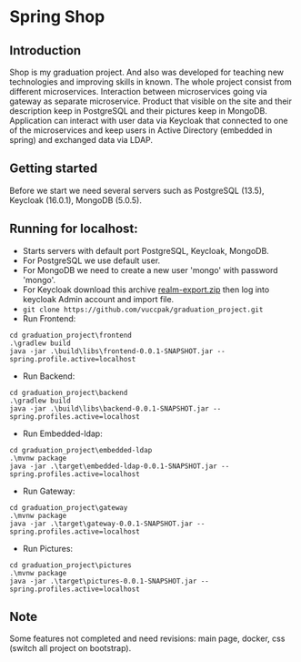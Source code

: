 # Spring Shop

## Introduction

Shop is my graduation project. And also was developed for teaching new technologies and improving skills in known. The whole project consist from different microservices. Interaction between microservices going via gateway as separate microservice. Product that visible on the site and their description keep in PostgreSQL and their pictures keep in MongoDB. Application can interact with user data via Keycloak that connected to one of the microservices and keep users in Active Directory (embedded in spring) and exchanged data via LDAP.


## Getting started
Before we start we need several servers such as PostgreSQL (13.5), Keycloak (16.0.1), MongoDB (5.0.5).

## Running for localhost:
* Starts servers with default port PostgreSQL, Keycloak, MongoDB.
* For PostgreSQL we use default user.
* For MongoDB we need to create a new user 'mongo' with password 'mongo'.
* For Keycloak download this archive [realm-export.zip](https://github.com/VucCPaK/graduation_project/files/7854396/realm-export.zip) then log into keycloak Admin account and import file.  
* ``` git clone https://github.com/vuccpak/graduation_project.git ```
* Run Frontend:
```
cd graduation_project\frontend
.\gradlew build
java -jar .\build\libs\frontend-0.0.1-SNAPSHOT.jar --spring.profile.active=localhost
```
* Run Backend:
```
cd graduation_project\backend
.\gradlew build
java -jar .\build\libs\backend-0.0.1-SNAPSHOT.jar --spring.profiles.active=localhost 
```
* Run Embedded-ldap:
```
cd graduation_project\embedded-ldap
.\mvnw package
java -jar .\target\embedded-ldap-0.0.1-SNAPSHOT.jar --spring.profiles.active=localhost
```
* Run Gateway:
```
cd graduation_project\gateway
.\mvnw package
java -jar .\target\gateway-0.0.1-SNAPSHOT.jar --spring.profiles.active=localhost      
```
* Run Pictures:
```
cd graduation_project\pictures
.\mvnw package
java -jar .\target\pictures-0.0.1-SNAPSHOT.jar --spring.profiles.active=localhost      
```

## Note
Some features not completed and need revisions: main page, docker, css (switch all project on bootstrap).





